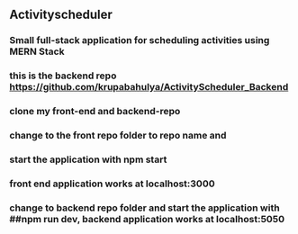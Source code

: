 ## Activityscheduler


### Small full-stack application for scheduling activities using MERN Stack

### this is the backend repo https://github.com/krupabahulya/ActivityScheduler_Backend

### clone my front-end and backend-repo

### change to the front repo folder to repo name and 

### start the application with npm start

### front end application works at localhost:3000

### change to backend repo folder and start the application with ##npm run dev, backend application works at localhost:5050
